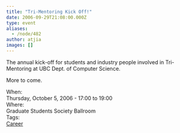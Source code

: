 ```yaml
---
title: "Tri-Mentoring Kick Off!"
date: 2006-09-29T21:08:00.000Z
type: event
aliases:
  - /node/482
author: atjia
images: []
---
```


<div class="field field-name-body field-type-text-with-summary field-label-hidden"><div class="field-items"><div class="field-item even"><p>The annual kick-off for students and industry people involved in Tri-Mentoring at UBC Dept. of Computer Science. </p>
<p>More to come.</p>
</div></div></div><div class="field field-name-field-dates field-type-datetime field-label-above"><div class="field-label">When:&#xA0;</div><div class="field-items"><div class="field-item even"><span class="date-display-single">Thursday, October 5, 2006 - <span class="date-display-range"><span class="date-display-start">17:00</span> to <span class="date-display-end">19:00</span></span></span></div></div></div><div class="field field-name-field-location field-type-text field-label-above"><div class="field-label">Where:&#xA0;</div><div class="field-items"><div class="field-item even">Graduate Students Society Ballroom</div></div></div>    <footer>
    <div class="field field-name-field-tags field-type-taxonomy-term-reference field-label-above"><div class="field-label">Tags:&#xA0;</div><div class="field-items"><div class="field-item even"><a href="/career">Career</a></div></div></div>      </footer>
